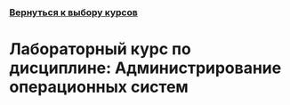 ### [Вернуться к выбору курсов](../README.md)

# Лабораторный курс по дисциплине: Администрирование операционных систем